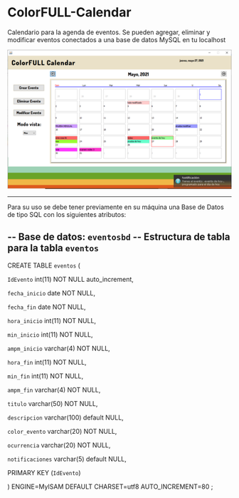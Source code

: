 # ColorFULL-Calendar
Calendario para la agenda de eventos. Se pueden agregar, eliminar y modificar eventos conectados a una base de datos MySQL en tu localhost

![Calendario](calendar.png)
-- --------------------------------------------------------

Para su uso se debe tener previamente en su máquina una Base de Datos de tipo SQL con los siguientes atributos:

-- Base de datos: `eventosbd` 
-- Estructura de tabla para la tabla `eventos`
-- 

CREATE TABLE `eventos` ( 

  `IdEvento` int(11) NOT NULL auto_increment,
  
  `fecha_inicio` date NOT NULL,
  
  `fecha_fin` date NOT NULL,
  
  `hora_inicio` int(11) NOT NULL,
  
  `min_inicio` int(11) NOT NULL,
  
  `ampm_inicio` varchar(4) NOT NULL,
  
  `hora_fin` int(11) NOT NULL,
  
  `min_fin` int(11) NOT NULL,
  
  `ampm_fin` varchar(4) NOT NULL,
  
  `titulo` varchar(50) NOT NULL,
  
  `descripcion` varchar(100) default NULL,
  
  `color_evento` varchar(20) NOT NULL,
  
  `ocurrencia` varchar(20) NOT NULL,
  
  `notificaciones` varchar(5) default NULL,
  
  PRIMARY KEY  (`IdEvento`)
  
) ENGINE=MyISAM  DEFAULT CHARSET=utf8 AUTO_INCREMENT=80 ;
